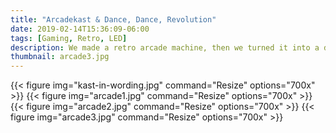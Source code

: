 ```yaml
---
title: "Arcadekast & Dance, Dance, Revolution"
date: 2019-02-14T15:36:09-06:00
tags: [Gaming, Retro, LED]
description: We made a retro arcade machine, then we turned it into a dance floor.  
thumbnail: arcade3.jpg
---
```


{{< figure img="kast-in-wording.jpg" command="Resize" options="700x" >}}
{{< figure img="arcade1.jpg" command="Resize" options="700x" >}}
{{< figure img="arcade2.jpg" command="Resize" options="700x" >}}
{{< figure img="arcade3.jpg" command="Resize" options="700x" >}}